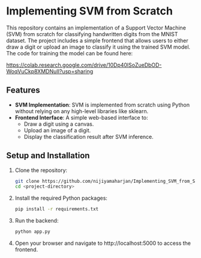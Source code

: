# Implementing SVM from Scratch

This repository contains an implementation of a Support Vector Machine (SVM) from scratch for classifying handwritten digits from the MNIST dataset. The project includes a simple frontend that allows users to either draw a digit or upload an image to classify it using the trained SVM model. The code for training the model can be found here:

https://colab.research.google.com/drive/10Dp40lSoZueDbOD-WoqVuCkp8XMDNuII?usp=sharing

## Features
- **SVM Implementation**: SVM is implemented from scratch using Python without relying on any high-level libraries like sklearn.
- **Frontend Interface**: A simple web-based interface to:
  - Draw a digit using a canvas.
  - Upload an image of a digit.
  - Display the classification result after SVM inference.

## Setup and Installation

1. Clone the repository:
   ```bash
   git clone https://github.com/nijiyamaharjan/Implementing_SVM_from_Scratch.git
   cd <project-directory>
   ```

2. Install the required Python packages:
   ```bash
   pip install -r requirements.txt
   ```
   
3. Run the backend:
   ```bash
   python app.py
   ```

4. Open your browser and navigate to http://localhost:5000 to access the frontend.
